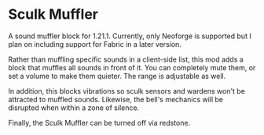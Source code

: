 Sculk Muffler
=============

A sound muffler block for 1.21.1. Currently, only Neoforge is supported but I
plan on including support for Fabric in a later version.

Rather than muffling specific sounds in a client-side list, this mod adds a
block that muffles all sounds in front of it. You can completely mute them, or
set a volume to make them quieter. The range is adjustable as well.

In addition, this blocks vibrations so sculk sensors and wardens won't be
attracted to muffled sounds. Likewise, the bell's mechanics will be disrupted
when within a zone of silence.

Finally, the Sculk Muffler can be turned off via redstone.

